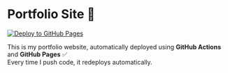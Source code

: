 # Portfolio Site 🚀

[![Deploy to GitHub Pages](https://github.com/ArjunT234/portfolio-site/actions/workflows/deploy.yml/badge.svg)](https://github.com/ArjunT234/portfolio-site/actions/workflows/deploy.yml)

This is my portfolio website, automatically deployed using **GitHub Actions** and **GitHub Pages** ✅  
Every time I push code, it redeploys automatically.

